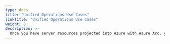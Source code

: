```yaml
---
type: docs
title: "Unified Operations Use Cases"
linkTitle: "Unified Operations Use Cases"
weight: 8
description: >-
  Once you have server resources projected into Azure with Azure Arc, you can start to use native Azure tooling to manage the servers as native Azure resources. The following scenarios show examples of using Azure management tools such as resource tags, Azure Policy, Log Analytics, and more with Azure Arc-enabled servers.
---
```

